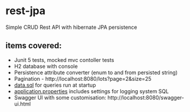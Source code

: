 # rest-jpa

Simple CRUD Rest API with hibernate JPA persistence

## items covered:
- Junit 5 tests, mocked mvc contoller tests
- H2 database with console
- Persistence attribute converter (enum to and from persisted string)
- Pagination - http://localhost:8080/lots?page=2&size=25
- [data.sql](https://github.com/germondc/rest-jpa/blob/master/src/main/resources/data.sql) for queries run at startup
- [application.properties](https://github.com/germondc/rest-jpa/blob/master/src/main/resources/application.properties) includes settings for logging system SQL
- Swagger UI with some customisation: http://localhost:8080/swagger-ui.html